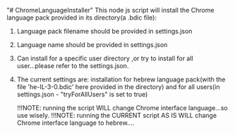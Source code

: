"# ChromeLanguageInstaller" 
  This node js script will install the Chrome language pack provided in its directory(a .bdic file):
  1. Language pack filename should be provided in settings.json
  2. Language name should be provided in settings.json
  3. Can install for a specific user directory ,or try to install for all user...please refer to the settings.json.
  4. The current settings are: installation for hebrew language pack(with the file 'he-IL-3-0.bdic' here provided in the directory)
      and for all users(in settings.json - "tryForAllUsers" is set to true)
      
      !!!NOTE: running the script WILL change Chrome interface language...so use wisely.
      !!!NOTE: running the CURRENT script AS IS WILL change Chrome interface language to hebrew....

